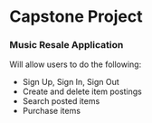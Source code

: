 # Capstone Project

### Music Resale Application
Will allow users to do the following:

* Sign Up, Sign In, Sign Out
* Create and delete item postings
* Search posted items
* Purchase items